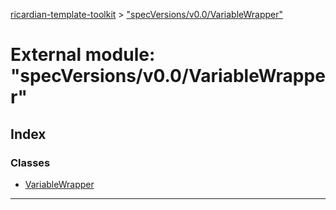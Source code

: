 [ricardian-template-toolkit](../README.md) > ["specVersions/v0.0/VariableWrapper"](../modules/_specversions_v0_0_variablewrapper_.md)

# External module: "specVersions/v0.0/VariableWrapper"

## Index

### Classes

* [VariableWrapper](../classes/_specversions_v0_0_variablewrapper_.variablewrapper.md)

---

